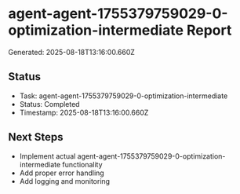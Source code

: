 # agent-agent-1755379759029-0-optimization-intermediate Report

Generated: 2025-08-18T13:16:00.660Z

## Status
- Task: agent-agent-1755379759029-0-optimization-intermediate
- Status: Completed
- Timestamp: 2025-08-18T13:16:00.660Z

## Next Steps
- Implement actual agent-agent-1755379759029-0-optimization-intermediate functionality
- Add proper error handling
- Add logging and monitoring
